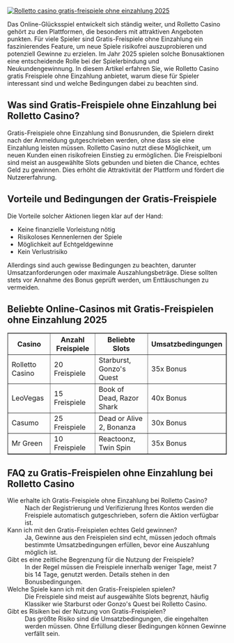 [![Rolletto casino gratis-freispiele ohne einzahlung 2025](https://123-caf.pages.dev/gitsignup.png)](https://vrmoo.ru/Bt82HjjY)

<div>     <p>Das Online-Glücksspiel entwickelt sich ständig weiter, und Rolletto Casino gehört zu den Plattformen, die besonders mit attraktiven Angeboten punkten. Für viele Spieler sind Gratis-Freispiele ohne Einzahlung ein faszinierendes Feature, um neue Spiele risikofrei auszuprobieren und potenziell Gewinne zu erzielen. Im Jahr 2025 spielen solche Bonusaktionen eine entscheidende Rolle bei der Spielerbindung und Neukundengewinnung. In diesem Artikel erfahren Sie, wie Rolletto Casino gratis Freispiele ohne Einzahlung anbietet, warum diese für Spieler interessant sind und welche Bedingungen dabei zu beachten sind.</p>    <h2>Was sind Gratis-Freispiele ohne Einzahlung bei Rolletto Casino?</h2>   <p>Gratis-Freispiele ohne Einzahlung sind Bonusrunden, die Spielern direkt nach der Anmeldung gutgeschrieben werden, ohne dass sie eine Einzahlung leisten müssen. Rolletto Casino nutzt diese Möglichkeit, um neuen Kunden einen risikofreien Einstieg zu ermöglichen. Die Freispielboni sind meist an ausgewählte Slots gebunden und bieten die Chance, echtes Geld zu gewinnen. Dies erhöht die Attraktivität der Plattform und fördert die Nutzererfahrung.</p>    <h2>Vorteile und Bedingungen der Gratis-Freispiele</h2>   <p>Die Vorteile solcher Aktionen liegen klar auf der Hand:</p>   <ul>     <li>Keine finanzielle Vorleistung nötig</li>     <li>Risikoloses Kennenlernen der Spiele</li>     <li>Möglichkeit auf Echtgeldgewinne</li>     <li>Kein Verlustrisiko</li>   </ul>   <p>Allerdings sind auch gewisse Bedingungen zu beachten, darunter Umsatzanforderungen oder maximale Auszahlungsbeträge. Diese sollten stets vor Annahme des Bonus geprüft werden, um Enttäuschungen zu vermeiden.</p>    <h2>Beliebte Online-Casinos mit Gratis-Freispielen ohne Einzahlung 2025</h2>   <table border="1" cellspacing="0" cellpadding="8">     <thead>       <tr>         <th>Casino</th>         <th>Anzahl Freispiele</th>         <th>Beliebte Slots</th>         <th>Umsatzbedingungen</th>       </tr>     </thead>     <tbody>       <tr>         <td>Rolletto Casino</td>         <td>20 Freispiele</td>         <td>Starburst, Gonzo's Quest</td>         <td>35x Bonus</td>       </tr>       <tr>         <td>LeoVegas</td>         <td>15 Freispiele</td>         <td>Book of Dead, Razor Shark</td>         <td>40x Bonus</td>       </tr>       <tr>         <td>Casumo</td>         <td>25 Freispiele</td>         <td>Dead or Alive 2, Bonanza</td>         <td>30x Bonus</td>       </tr>       <tr>         <td>Mr Green</td>         <td>10 Freispiele</td>         <td>Reactoonz, Twin Spin</td>         <td>35x Bonus</td>       </tr>     </tbody>   </table>    <h2>FAQ zu Gratis-Freispielen ohne Einzahlung bei Rolletto Casino</h2>   <dl>     <dt>Wie erhalte ich Gratis-Freispiele ohne Einzahlung bei Rolletto Casino?</dt>     <dd>Nach der Registrierung und Verifizierung Ihres Kontos werden die Freispiele automatisch gutgeschrieben, sofern die Aktion verfügbar ist.</dd>      <dt>Kann ich mit den Gratis-Freispielen echtes Geld gewinnen?</dt>     <dd>Ja, Gewinne aus den Freispielen sind echt, müssen jedoch oftmals bestimmte Umsatzbedingungen erfüllen, bevor eine Auszahlung möglich ist.</dd>          <dt>Gibt es eine zeitliche Begrenzung für die Nutzung der Freispiele?</dt>     <dd>In der Regel müssen die Freispiele innerhalb weniger Tage, meist 7 bis 14 Tage, genutzt werden. Details stehen in den Bonusbedingungen.</dd>          <dt>Welche Spiele kann ich mit den Gratis-Freispielen spielen?</dt>     <dd>Die Freispiele sind meist auf ausgewählte Slots begrenzt, häufig Klassiker wie Starburst oder Gonzo's Quest bei Rolletto Casino.</dd>      <dt>Gibt es Risiken bei der Nutzung von Gratis-Freispielen?</dt>     <dd>Das größte Risiko sind die Umsatzbedingungen, die eingehalten werden müssen. Ohne Erfüllung dieser Bedingungen können Gewinne verfällt sein.</dd>   </dl> </div>